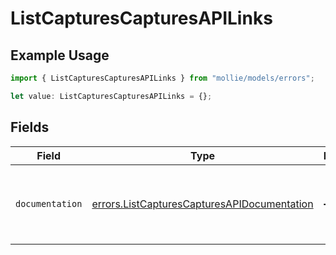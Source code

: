 # ListCapturesCapturesAPILinks

## Example Usage

```typescript
import { ListCapturesCapturesAPILinks } from "mollie/models/errors";

let value: ListCapturesCapturesAPILinks = {};
```

## Fields

| Field                                                                                                      | Type                                                                                                       | Required                                                                                                   | Description                                                                                                |
| ---------------------------------------------------------------------------------------------------------- | ---------------------------------------------------------------------------------------------------------- | ---------------------------------------------------------------------------------------------------------- | ---------------------------------------------------------------------------------------------------------- |
| `documentation`                                                                                            | [errors.ListCapturesCapturesAPIDocumentation](../../models/errors/listcapturescapturesapidocumentation.md) | :heavy_minus_sign:                                                                                         | The URL to the generic Mollie API error handling guide.                                                    |